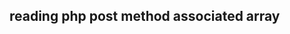 ## reading php post method associated array 
<?php // urlpost.php
if (isset($_POST['url']))
{
    echo file_get_contents('http://' . SanitizeString($_POST['url']));
}
function SanitizeString($var)
{
    $var = strip_tags($var);
    $var =htmlentities($var);
return stripslashes($var);
}




?>